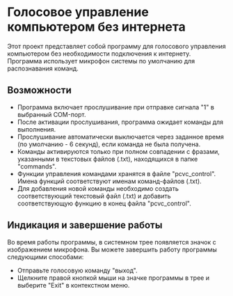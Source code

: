 # Голосовое управление компьютером без интернета

Этот проект представляет собой программу для голосового управления компьютером без необходимости подключения к интернету. Программа использует микрофон системы по умолчанию для распознавания команд.

## Возможности

- Программа включает прослушивание при отправке сигнала "1" в выбранный COM-порт.
- После активации прослушивания, программа ожидает команды для выполнения.
- Прослушивание автоматически выключается через заданное время (по умолчанию - 6 секунд), если команда не была получена.
- Команды активируются только при полном совпадении с фразами, указанными в текстовых файлов (.txt), находящихся в папке "commands".
- Функции управления командами хранятся в файле "pcvc_control". Имена функций соответствуют именам команд-файлов (.txt).
- Для добавления новой команды необходимо создать соответствующий текстовый файл (.txt) и добавить соответствующую функцию в конец файла "pcvc_control".

## Индикация и завершение работы

Во время работы программы, в системном трее появляется значок с изображением микрофона. Вы можете завершить работу программы следующими способами:

- Отправьте голосовую команду "выход".
- Щелкните правой кнопкой мыши на значке программы в трее и выберите "Exit" в контекстном меню.

